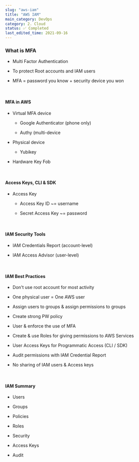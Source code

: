 ```yaml
---
slug: "aws-iam"
title: "AWS IAM"
main_category: DevOps
category: 2. Cloud
status: ✅ Completed
last_edited_time: 2021-09-16
---
```


### What is MFA

- Multi Factor Authentication

- To protect Root accounts and IAM users

- MFA = password you know + security device you won

<br />

#### MFA in AWS

- Virtual MFA device

  - Google Authenticator (phone only)

  - Authy (multi-device

- Physical device

  - Yubikey

- Hardware Key Fob

<br />

#### Access Keys, CLI & SDK

- Access Key

  - Access Key ID ~= username

  - Secret Access Key ~= password

   <br />

#### IAM Security Tools

- IAM Credentials Report (account-level)

- IAM Access Advisor (user-level)

<br />

#### IAM Best Practices

- Don't use root account for most activity

- One physical user = One AWS user

- Assign users to groups & assign permissions to groups

- Create strong PW policy

- User & enforce the use of MFA

- Create & use Roles for giving permissions to AWS Services

- User Access Keys for Programmatic Access (CLI / SDK)

- Audit permissions with IAM Credential Report

- No sharing of IAM users & Access keys

<br />

#### IAM Summary

- Users

- Groups

- Policies

- Roles

- Security

- Access Keys

- Audit
